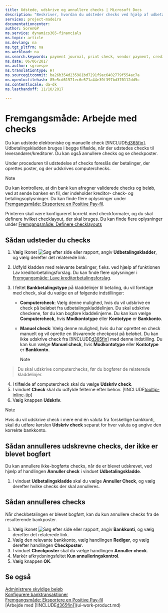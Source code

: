 ```yaml
---
title: Udstede, udskrive og annullere checks | Microsoft Docs
description: "Beskriver, hvordan du udsteder checks ved hjælp af udbetalingskladden, udskriver checks og annullerer eller får vist checkposter i Dynamics 365."
services: project-madeira
documentationcenter: 
author: SorenGP
ms.service: dynamics365-financials
ms.topic: article
ms.devlang: na
ms.tgt_pltfrm: na
ms.workload: na
ms.search.keywords: payment journal, print check, vendor payment, creditor, debt, balance due, AP
ms.date: 06/06/2017
ms.author: sgroespe
ms.translationtype: HT
ms.sourcegitcommit: ba26b354d235981bd7291f9ac6402779f554ac7a
ms.openlocfilehash: 85e5cd61571ec6e571a44e39f397bd370112dd5c
ms.contentlocale: da-dk
ms.lasthandoff: 11/10/2017

---
```

# <a name="how-to-work-with-checks"></a>Fremgangsmåde: Arbejde med checks
Du kan udstede elektroniske og manuelle check [!INCLUDE[d365fin](includes/d365fin_md.md)]. Udbetalingskladden bruges i begge tilfælde, når der udstedes checks til leverandører/kreditorer. Du kan også annullere checks og se checkposter.

Under proceduren til udstedelse af checks foreslås der betalinger, der oprettes poster, og der udskrives computerchecks.

> [!NOTE]  
>   Du kan kontrollere, at din bank kun afregner validerede checks og beløb, ved at sende banken en fil, der indeholder kreditor- check- og betalingsoplysninger. Du kan finde flere oplysninger under [Fremgangsmåde: Eksportere en Positive Pay-fil](finance-how-positive-pay.md).

Printeren skal være konfigureret korrekt med checkformater, og du skal definere hvilket checklayout, der skal bruges. Du kan finde flere oplysninger under [Fremgangsmåde: Definere checklayouts](finance-how-define-check-layouts.md)

## <a name="to-issue-checks"></a>Sådan udsteder du checks
1. Vælg ikonet ![Søg efter side eller rapport](media/ui-search/search_small.png "Ikonet Søg efter side eller rapport"), angiv **Udbetalingskladder**, og vælg derefter det relaterede link.
2. Udfyld kladden med relevante betalinger, f.eks. ved hjælp af funktionen Lav kreditorbetalingsforslag. Du kan finde flere oplysninger i [Fremgangsmåde: Lave kreditorbetalingsforslag](payables-how-suggest-vendor-payments.md).
3. I feltet **Bankbetalingstype** på kladdelinjer til betaling, du vil foretage med check, skal du vælge en af følgende indstillinger:

   * **Computercheck**: Vælg denne mulighed, hvis du vil udskrive en check på beløbet fra udbetalingskladdelinjen. Du skal udskrive checkene, før du kan bogføre kladdelinjerne. Du kan kun vælge **Computercheck**, hvis **Modkontotype** eller **Kontotype** er **Bankkonto**.
   * **Manuel check**: Vælg denne mulighed, hvis du har oprettet en check manuelt og vil oprette en tilsvarende checkpost på beløbet. Du kan ikke udskrive check fra [!INCLUDE[d365fin](includes/d365fin_md.md)] med denne indstilling. Du kan kun vælge **Manuel check**, hvis **Modkontotype** eller **Kontotype** er **Bankkonto**.

     > [!NOTE]  
>   Du skal udskrive computerchecks, før du bogfører de relaterede kladdelinjer.
4. I tilfælde af computercheck skal du vælge **Udskriv check**.
5. I vinduet **Check** skal du udfylde felterne efter behov. [!INCLUDE[tooltip-inline-tip](includes/tooltip-inline-tip_md.md)]
6. Vælg knappen **Udskriv**.

> [!NOTE]  
>   Hvis du vil udskrive check i mere end én valuta fra forskellige bankkonti, skal du udføre kørslen **Udskriv check** separat for hver valuta og angive den korrekte bankkonto.

## <a name="to-cancel-printed-checks-that-are-not-posted"></a>Sådan annulleres udskrevne checks, der ikke er blevet bogført
Du kan annullere ikke-bogførte checks, når de er blevet udskrevet, ved hjælp af handlingen **Annuller check** i vinduet **Udbetalingskladde**.

1. I vinduet **Udbetalingskladde** skal du vælge **Annuller Check**, og vælg derefter hvilke checks der skal annulleres.

## <a name="to-void-checks"></a>Sådan annulleres checks
Når checkbetalingen er blevet bogført, kan du kun annullere checks fra de resulterende bankposter.

1. Vælg ikonet ![Søg efter side eller rapport](media/ui-search/search_small.png "Ikonet Søg efter side eller rapport"), angiv **Bankkonti**, og vælg derefter det relaterede link.
2. Vælg den relevante bankkonto, vælg handlingen **Rediger**, og vælg derefter handlingen **Checkposter**.
3. I vinduet **Checkposter** skal du vælge handlingen **Annuller check**.
4. Markér afkrydsningsfeltet **Kun annulleringskontrol**.
5. Vælg knappen **OK**.

## <a name="see-also"></a>Se også
[Administrere skyldige beløb](payables-manage-payables.md)  
[Konfigurere banktransaktioner](bank-setup-banking.md)  
[Fremgangsmåde: Eksportere en Positive Pay-fil](finance-how-positive-pay.md)  
[Arbejde med [!INCLUDE[d365fin](includes/d365fin_md.md)]](ui-work-product.md)  

